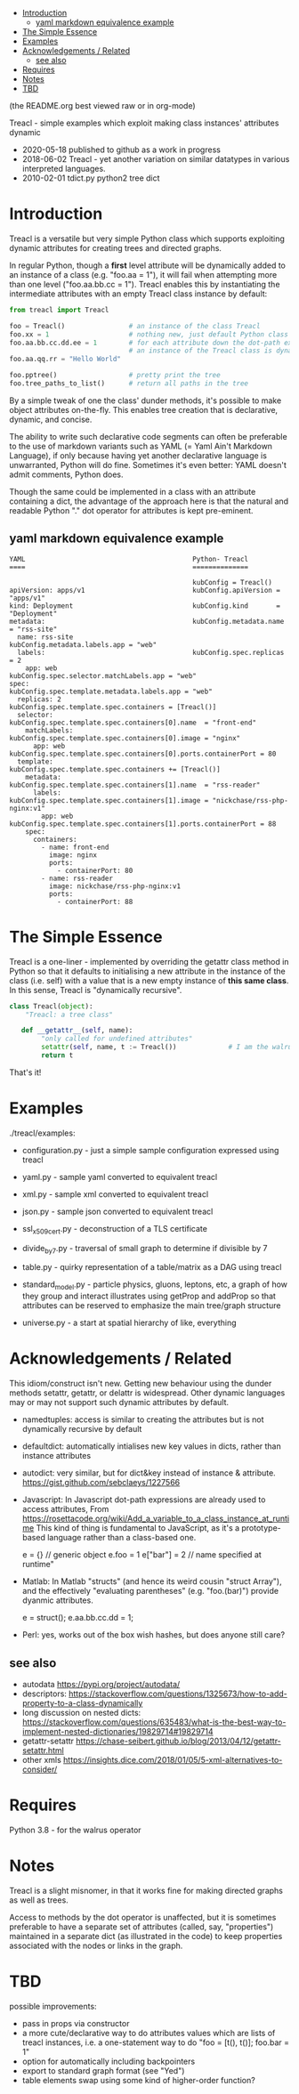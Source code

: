 - [Introduction](#)
  - [yaml markdown equivalence example](#)
- [The Simple Essence](#)
- [Examples](#)
- [Acknowledgements / Related](#)
  - [see also](#)
- [Requires](#)
- [Notes](#)
- [TBD](#)

(the README.org best viewed raw or in org-mode)

Treacl - simple examples which exploit making class instances' attributes dynamic


-   2020-05-18 published to github as a work in progress
-   2018-06-02 Treacl - yet another variation on similar datatypes in various interpreted languages.
-   2010-02-01 tdict.py python2 tree dict

# Introduction<a id="sec-1" name="sec-1"></a>

Treacl is a versatile but very simple Python class which supports exploiting dynamic attributes for creating trees and directed graphs.

In regular Python, though a **first** level attribute will be dynamically added to an instance of a class (e.g. "foo.aa = 1"), it will fail when attempting more than one level ("foo.aa.bb.cc = 1"). Treacl enables this by instantiating the intermediate attributes with an empty Treacl class instance by default:

```python
from treacl import Treacl

foo = Treacl()                # an instance of the class Treacl
foo.xx = 1                    # nothing new, just default Python class instance behaviour
foo.aa.bb.cc.dd.ee = 1        # for each attribute down the dot-path expression chain except the last (".ee"),
                              # an instance of the Treacl class is dynamically created
foo.aa.qq.rr = "Hello World"

foo.pptree()                  # pretty print the tree
foo.tree_paths_to_list()      # return all paths in the tree
```

By a simple tweak of one the class' dunder methods, it's possible to make object attributes on-the-fly. This enables tree creation that is declarative, dynamic, and concise.

The ability to write such declarative code segments can often be preferable to the use of markdown variants such as YAML (= Yaml Ain't Markdown Language), if only because having yet another declarative language is unwarranted, Python will do fine. Sometimes it's even better: YAML doesn't admit comments, Python does.

Though the same could be implemented in a class with an attribute containing a dict, the advantage of the approach here is that the natural and readable Python "." dot operator for attributes is kept pre-eminent.

## yaml markdown equivalence example<a id="sec-1-1" name="sec-1-1"></a>

```
YAML                                          Python- Treacl
====                                          ==============

                                              kubConfig = Treacl()
apiVersion: apps/v1                           kubConfig.apiVersion = "apps/v1"
kind: Deployment                              kubConfig.kind       = "Deployment"
metadata:                                     kubConfig.metadata.name = "rss-site"
  name: rss-site                              kubConfig.metadata.labels.app = "web"
  labels:                                     kubConfig.spec.replicas = 2
    app: web                                  kubConfig.spec.selector.matchLabels.app = "web"
spec:                                         kubConfig.spec.template.metadata.labels.app = "web"
  replicas: 2                                 kubConfig.spec.template.spec.containers = [Treacl()]
  selector:                                   kubConfig.spec.template.spec.containers[0].name  = "front-end"
    matchLabels:                              kubConfig.spec.template.spec.containers[0].image = "nginx"
      app: web                                kubConfig.spec.template.spec.containers[0].ports.containerPort = 80
  template:                                   kubConfig.spec.template.spec.containers += [Treacl()]
    metadata:                                 kubConfig.spec.template.spec.containers[1].name  = "rss-reader"
      labels:                                 kubConfig.spec.template.spec.containers[1].image = "nickchase/rss-php-nginx:v1"
        app: web                              kubConfig.spec.template.spec.containers[1].ports.containerPort = 88
    spec:
      containers:
        - name: front-end
          image: nginx
          ports:
            - containerPort: 80
        - name: rss-reader
          image: nickchase/rss-php-nginx:v1
          ports:
            - containerPort: 88
```

# The Simple Essence<a id="sec-2" name="sec-2"></a>

Treacl is a one-liner - implemented by overriding the <span class="underline"><span class="underline">getattr</span></span> class method in Python so that it defaults to initialising a new attribute in the instance of the class (i.e. self) with a value that is a new empty instance of **this same class**. In this sense, Treacl is "dynamically recursive".

```python
class Treacl(object):
    "Treacl: a tree class"

   def __getattr__(self, name):
        "only called for undefined attributes"
        setattr(self, name, t := Treacl())             # I am the walrus
        return t
```

That's it!

# Examples<a id="sec-3" name="sec-3"></a>

./treacl/examples:

-   configuration.py - just a simple sample configuration expressed using treacl
-   yaml.py - sample yaml converted to equivalent treacl
-   xml.py - sample xml converted to equivalent treacl
-   json.py - sample json converted to equivalent treacl
-   ssl<sub>x509</sub><sub>cert</sub>.py - deconstruction of a TLS certificate

-   divide<sub>by</sub><sub>7</sub>.py - traversal of small graph to determine if divisible by 7
-   table.py - quirky representation of a table/matrix as a DAG using treacl

-   standard<sub>model</sub>.py - particle physics, gluons, leptons, etc, a graph of how they group and interact illustrates using getProp and addProp so that attributes can be reserved to emphasize the main tree/graph structure
-   universe.py - a start at spatial hierarchy of like, everything

# Acknowledgements / Related<a id="sec-4" name="sec-4"></a>

This idiom/construct isn't new. Getting new behaviour using the dunder methods setattr, getattr, or delattr is widespread. Other dynamic languages may or may not support such dynamic attributes by default.

-   namedtuples: access is similar to creating the attributes but is not dynamically recursive by default

-   defaultdict: automatically intialises new key values in dicts, rather than instance attributes

-   autodict: very similar, but for dict&key instead of instance & attribute. <https://gist.github.com/sebclaeys/1227566>

-   Javascript: In Javascript dot-path expressions are already used to access attributes, From <https://rosettacode.org/wiki/Add_a_variable_to_a_class_instance_at_runtime> This kind of thing is fundamental to JavaScript, as it's a prototype-based language rather than a class-based one.

    e = {} // generic object e.foo = 1 e["bar"] = 2 // name specified at runtime"

-   Matlab: In Matlab "structs" (and hence its weird cousin "struct Array"), and the effectively "evaluating parentheses" (e.g. "foo.(bar)") provide dyanmic attributes.

    e = struct(); e.aa.bb.cc.dd = 1;

-   Perl: yes, works out of the box wish hashes, but does anyone still care?

## see also<a id="sec-4-1" name="sec-4-1"></a>

-   autodata <https://pypi.org/project/autodata/>
-   descriptors: <https://stackoverflow.com/questions/1325673/how-to-add-property-to-a-class-dynamically>
-   long discussion on nested dicts: <https://stackoverflow.com/questions/635483/what-is-the-best-way-to-implement-nested-dictionaries/19829714#19829714>
-   getattr-setattr <https://chase-seibert.github.io/blog/2013/04/12/getattr-setattr.html>
-   other xmls <https://insights.dice.com/2018/01/05/5-xml-alternatives-to-consider/>

# Requires<a id="sec-5" name="sec-5"></a>

Python 3.8 - for the walrus operator

# Notes<a id="sec-6" name="sec-6"></a>

Treacl is a slight misnomer, in that it works fine for making directed graphs as well as trees.

Access to methods by the dot operator is unaffected, but it is sometimes preferable to have a separate set of attributes (called, say, "properties") maintained in a separate dict (as illustrated in the code) to keep properties associated with the nodes or links in the graph.

# TBD<a id="sec-7" name="sec-7"></a>

possible improvements:

-   pass in props via constructor
-   a more cute/declarative way to do attributes values which are lists of treacl instances, i.e. a one-statement way to do "foo = [t(), t()]; foo.bar = 1"
-   option for automatically including backpointers
-   export to standard graph format (see "Yed")
-   table elements swap using some kind of higher-order function?
